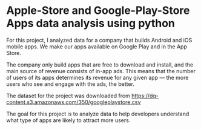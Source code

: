 # Apple-Store and Google-Play-Store Apps data analysis using python

For this project, I analyzed data for a company that builds Android and iOS mobile apps. We make our apps available on Google Play and in the App Store.

The company only build apps that are free to download and install, and the main source of revenue consists of in-app ads. This means that the number of users of its apps determines its revenue for any given app — the more users who see and engage with the ads, the better.

The dataset for the project was downloaded from https://dq-content.s3.amazonaws.com/350/googleplaystore.csv

The goal for this project is to analyze data to help developers understand what type of apps are likely to attract more users.
